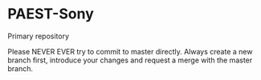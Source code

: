# PAEST-Sony
Primary repository

Please NEVER EVER try to commit to master directly. Always create a new branch first, introduce your changes and request a merge with the master branch.
